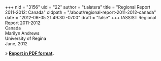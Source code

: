 +++
nid = "3156"
uid = "22"
author = "t.alatera"
title = "Regional Report 2011-2012: Canada"
oldpath = "/about/regional-report-2011-2012-canada"
date = "2012-06-05 21:49:30 -0700"
draft = "false"
+++
IASSIST Regional Report 2011-2012<br />
Canada<br />
Marilyn Andrews<br />
University of Regina<br />
June, 2012

» **[Report in PDF format](/file/about/canada_regional_report_2011-2012.pdf).**
